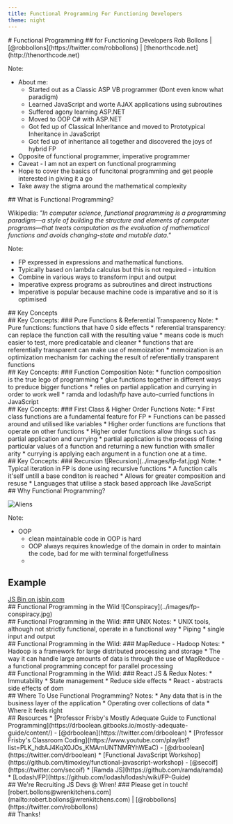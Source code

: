 ```yaml
---
title: Functional Programming For Functioning Developers
theme: night
---
```

<section data-markdown>
  # Functional Programming
  ## for Functioning Developers
  Rob Bollons | [@robbollons](https://twitter.com/robbollons) | [thenorthcode.net](http://thenorthcode.net)

Note:
  * About me:
     * Started out as a Classic ASP VB programmer (Dont even know what paradigm)
     * Learned JavaScript and worte AJAX applications using subroutines
     * Suffered agony learning ASP.NET
     * Moved to OOP C# with ASP.NET
     * Got fed up of Classical Inheritance and moved to Prototypical Inheritance in JavaScript
     * Got fed up of inheritance all together and discovered the joys of hybrid FP
  * Opposite of functional programmer, imperative programmer
  * Caveat - I am not an expert on functional programming
  * Hope to cover the basics of funcitonal programming and get people interested in giving it a go
  * Take away the stigma around the mathematical complexity
</section>

<section data-markdown>
  ## What is Functional Programming?

  Wikipedia: *"In computer science, functional programming is a programming paradigm—a style of building the structure and elements of computer programs—that treats computation as the evaluation of mathematical functions and avoids changing-state and mutable data."*

Note:
  * FP expressed in expressions and mathematical functions.
  * Typically based on lambda calculus but this is not required - intuition
  * Combine in various ways to transform input and output
  * Imperative express programs as subroutines and direct instructions
  * Imperative is popular because machine code is imparative and so it is optimised
</section>

<section>
  <section data-markdown>
    ## Key Concepts
  </section>
  <section data-markdown>
    ## Key Concepts:
    ### Pure Functions & Referential Transparency
Note:
  * Pure functions: functions that have 0 side effects
  * referential transparency: can replace the function call with the resulting value
  * means code is much easier to test, more predicatable and cleaner
  * functions that are referentially transparent can make use of memoization
  * memoization is an optimization mechanism for caching the result of referentially transparent functions
  </section>
  <section data-markdown data-background="../images/lego-bg.jpg">
    ## Key Concepts:
    ### Function Composition
Note:
  * function composition is the true lego of programming
  * glue functions together in different ways to preduce bigger functions
  * relies on partial application and currying in order to work well
  * ramda and lodash/fp have auto-curried functions in JavaScript
  </section>
  <section data-markdown>
    ## Key Concepts:
    ### First Class & Higher Order Functions
Note:
  * First class functions are a fundamental feature for FP
  * Functions can be passed around and utilised like variables
  * Higher order functions are functions that operate on other functions
  * Higher order functions allow things such as partial application and currying
  * partial application is the process of fixing particular values of a function and returning a new function with smaller arity
  * currying is applying each argument in a function one at a time.
  </section>
  <section data-markdown>
    ## Key Concepts:
    ### Recursion
    ![Recursion](../images/fp-fat.jpg)
Note:
  * Typical iteration in FP is done using recursive functions
  * A function calls it'self untill a base conditon is reached
  * Allows for greater composition and resuse
  * Languages that utilise a stack based approach like JavaScript
  </section>
</section>

<section data-markdown>
  ## Why Functional Programming?

 ![Aliens](../images/fp-aliens.jpg)

Note:
  * OOP
    * clean maintainable code in OOP is hard
    * OOP always requires knowledge of the domain in order to maintain the code, bad for me with terminal forgetfullness
    * 
</section>

<section>
  <h2>Example</h2>
  <a class="jsbin-embed" href="http://jsbin.com/dagazeneye/embed?js,console">JS Bin on jsbin.com</a>
  <script src="http://static.jsbin.com/js/embed.min.js?3.35.12"></script>
</section>

<section>
  <section data-markdown>
    ## Functional Programming in the Wild
    ![Conspiracy](../images/fp-conspiracy.jpg)
  </section>
  <section data-markdown>
    ## Functional Programming in the Wild:
    ### UNIX
Notes:
  * UNIX tools, although not strictly functional, operate in a functional way
  * Piping
  * single input and output
  </section>
  <section data-markdown>
    ## Functional Programming in the Wild:
    ### MapReduce - Hadoop
Notes:
  * Hadoop is a framework for large distributed processing and storage
  * The way it can handle large amounts of data is through the use of MapReduce - a functional programming concept for parallel processing
  </section>
  <section data-markdown>
    ## Functional Programming in the Wild:
    ### React JS & Redux
Notes:
  * Immutability
  * State management
  * Reduce side effects
  * React - abstracts side effects of dom
  </section>
</section>

<section>
   ## Where To Use Functional Programming?
Notes:
  * Any data that is in the business layer of the application
  * Operating over collections of data
  * Where it feels right
</section>

<section data-markdown>
  ## Resources
  * [Professor Frisby's Mostly Adequate Guide to Functional Programming](https://drboolean.gitbooks.io/mostly-adequate-guide/content/) - [@drboolean](https://twitter.com/drboolean)
  * [Professor Frisby's Classroom Coding](https://www.youtube.com/playlist?list=PLK_hdtAJ4KqX0JOs_KMAmUNTNMRYhWEaC) - [@drboolean](https://twitter.com/drboolean)
  * [Functional JavaScript Workshop](https://github.com/timoxley/functional-javascript-workshop) - [@secoif](https://twitter.com/secoif)
  * [Ramda JS](https://github.com/ramda/ramda)
  * [Lodash/FP](https://github.com/lodash/lodash/wiki/FP-Guide)
</section>

<section data-markdown>
  ## We're Recruiting JS Devs @ Wren!
  ### Please get in touch!
  [robert.bollons@wrenkitchens.com](mailto:robert.bollons@wrenkitchens.com) | [@robbollons](https://twitter.com/robbollons)
</section>

<section data-markdown>
  ## Thanks!
</section>
